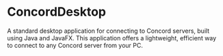 # ConcordDesktop
A standard desktop application for connecting to Concord servers, built using Java and JavaFX. This application offers a lightweight, efficient way to connect to any Concord server from your PC.
